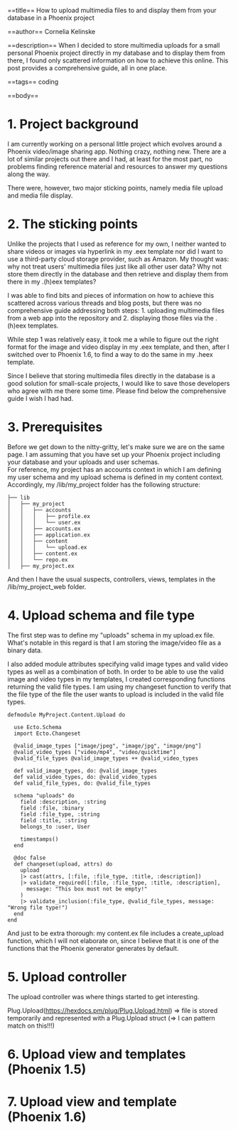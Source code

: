 ==title==
How to upload multimedia files to and display them from your database in a Phoenix project

==author==
Cornelia Kelinske

==description==
When I decided to store multimedia uploads for a small personal Phoenix project directly in my database and to display them from there, I found only scattered information on how to achieve this online. This post provides a comprehensive guide, all in one place. 


==tags==
coding

==body==

# 1. Project background


I am currently working on a personal little project which evolves around a Phoenix video/image sharing app.
Nothing crazy, nothing new. There are a lot of similar projects out there and I had, at least for the most part, no
problems finding reference material and resources to answer my questions along the way.

There were, however, two major sticking points, namely media file upload and media file display.


# 2. The sticking points


Unlike the projects that I used as reference for my own, I neither wanted to share videos or images via hyperlink in my .eex template nor did I want to use a third-party cloud storage provider, such as Amazon. My thought was: why not treat users' multimedia files just like all other user data? Why not store them directly in the database and then retrieve and display them from there in my .(h)eex templates?

I was able to find bits and pieces of information on how to achieve this scattered across various threads and blog posts, but there was no comprehensive guide addressing both steps: 1. uploading multimedia files from a web app into the repository and 2. displaying those files via the .(h)eex templates.

While step 1 was relatively easy, it took me a while to figure out the right format for the image and video display in my .eex template, and then, after I switched over to Phoenix 1.6, to find a way to do the same in my .heex template. 

Since I believe that storing multimedia files directly in the database is a good solution for small-scale projects, I would like to save those developers who agree with me there some time. Please find below the comprehensive guide I wish I had had.


# 3. Prerequisites


Before we get down to the nitty-gritty, let's make sure we are on the same page. I am assuming that you have set up your Phoenix project including your database and your uploads and user schemas.  
For reference, my project has an accounts context in which I am defining my user schema and my upload schema is defined in my content context. Accordingly, my /lib/my_project folder has the following structure:

```
├── lib
│   ├── my_project
│   │   ├── accounts
│   │   │   ├── profile.ex
│   │   │   └── user.ex
│   │   ├── accounts.ex
│   │   ├── application.ex
│   │   ├── content
│   │   │   └── upload.ex
│   │   ├── content.ex
│   │   └── repo.ex
│   ├── my_project.ex

```
And then I have the usual suspects, controllers, views, templates in the /lib/my_project_web folder.


# 4. Upload schema and file type

The first step was to define my "uploads" schema in my upload.ex file. What's notable in this regard is that I am storing the  image/video file as a binary data.

I also added module attributes specifying valid image types and valid video types as well as a combination of both. In order to be able to use the valid image and video types in my templates, I created corresponding functions returning the valid file types.
I am using my changeset function to verify that the file type of the file the user wants to upload is included in the valid file types.

```
defmodule MyProject.Content.Upload do
  
  use Ecto.Schema
  import Ecto.Changeset
  
  @valid_image_types ["image/jpeg", "image/jpg", "image/png"]
  @valid_video_types ["video/mp4", "video/quicktime"]
  @valid_file_types @valid_image_types ++ @valid_video_types

  def valid_image_types, do: @valid_image_types
  def valid_video_types, do: @valid_video_types
  def valid_file_types, do: @valid_file_types

  schema "uploads" do
    field :description, :string
    field :file, :binary
    field :file_type, :string
    field :title, :string
    belongs_to :user, User

    timestamps()
  end

  @doc false
  def changeset(upload, attrs) do
    upload
    |> cast(attrs, [:file, :file_type, :title, :description])
    |> validate_required([:file, :file_type, :title, :description],
      message: "This box must not be empty!"
    )
    |> validate_inclusion(:file_type, @valid_file_types, message: "Wrong file type!")
  end
end
```
And just to be extra thorough: my content.ex file includes a create_upload function, which I will not elaborate on, since I believe that it is one of the functions that the Phoenix generator generates by default.


# 5. Upload controller

The upload controller was where things started to get interesting. 

Plug.Upload(https://hexdocs.pm/plug/Plug.Upload.html) => file is stored temporarily and represented with a Plug.Upload struct (=> I can pattern match on this!!!)


 
# 6. Upload view and templates (Phoenix 1.5)

# 7. Upload view and template (Phoenix 1.6)